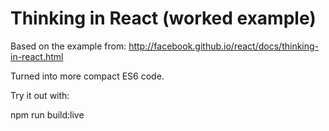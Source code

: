 # Thinking in React (worked example)

Based on the example from: http://facebook.github.io/react/docs/thinking-in-react.html

Turned into more compact ES6 code.

Try it out with:

  npm run build:live
